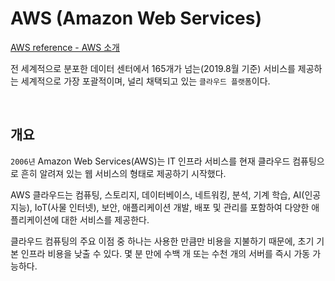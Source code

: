 # AWS (Amazon Web Services)

[AWS reference - AWS 소개](https://aws.amazon.com/ko/what-is-aws/?nc2=h_ql_le)

전 세계적으로 분포한 데이터 센터에서 165개가 넘는(2019.8월 기준) 서비스를 제공하는 세계적으로 가장 포괄적이며, 널리 채택되고 있는 `클라우드 플랫폼`이다.

<br />



## 개요

`2006년` Amazon Web Services(AWS)는 IT 인프라 서비스를 현재 클라우드 컴퓨팅으로 흔히 알려져 있는 웹 서비스의 형태로 제공하기 시작했다.

AWS 클라우드는 컴퓨팅, 스토리지, 데이터베이스, 네트워킹, 분석, 기계 학습, AI(인공 지능), IoT(사물 인터넷), 보안, 애플리케이션 개발, 배포 및 관리를 포함하여 다양한 애플리케이션에 대한 서비스를 제공한다.

클라우드 컴퓨팅의 주요 이점 중 하나는 사용한 만큼만 비용을 지불하기 때문에, 초기 기본 인프라 비용을 낮출 수 있다. 몇 분 만에 수백 개 또는 수천 개의 서버를 즉시 가동 가능하다.

